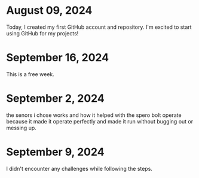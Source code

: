 # August 09, 2024

Today, I created my first GitHub account and repository. I'm excited to start using GitHub for my projects!

# September 16, 2024  
This is a free week.

# September 2, 2024
the senors i chose works and how it helped with the spero bolt operate because it made it operate perfectly and made it run without bugging out or messing up.

# September 9, 2024
I didn't encounter any challenges while following the steps.
